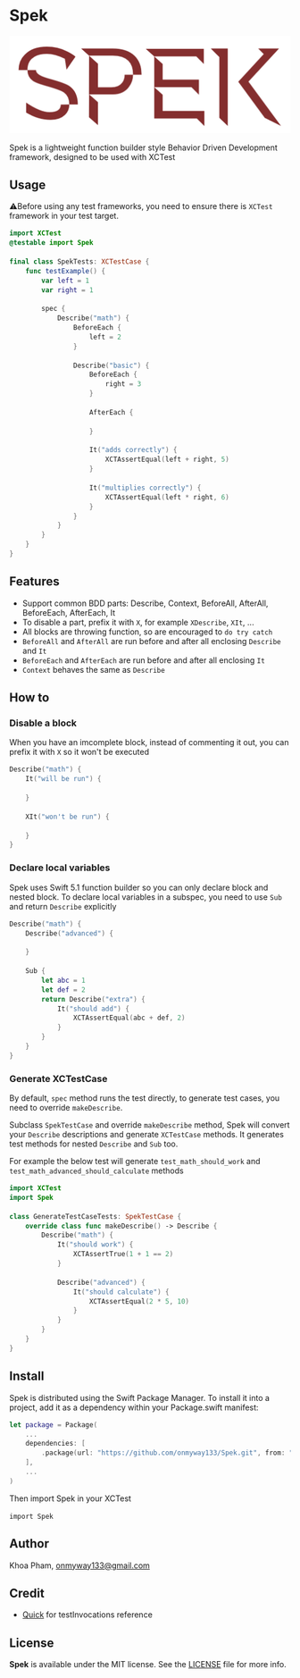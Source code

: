# Spek

![](Screenshots/logo.png)

Spek is a lightweight function builder style Behavior Driven Development framework, designed to be used with XCTest

## Usage

⚠️Before using any test frameworks, you need to ensure there is `XCTest` framework in your test target.

```swift
import XCTest
@testable import Spek

final class SpekTests: XCTestCase {
    func testExample() {
        var left = 1
        var right = 1

        spec {
            Describe("math") {
                BeforeEach {
                    left = 2
                }

                Describe("basic") {
                    BeforeEach {
                        right = 3
                    }

                    AfterEach {

                    }

                    It("adds correctly") {
                        XCTAssertEqual(left + right, 5)
                    }

                    It("multiplies correctly") {
                        XCTAssertEqual(left * right, 6)
                    }
                }
            }
        }
    }
}
```

## Features

- Support common BDD parts: Describe, Context, BeforeAll, AfterAll, BeforeEach, AfterEach, It
- To disable a part, prefix it with `X`, for example `XDescribe`, `XIt`, ...
- All blocks are throwing function, so are encouraged to `do try catch`
- `BeforeAll` and `AfterAll` are run before and after all enclosing `Describe` and `It`
- `BeforeEach` and `AfterEach` are run before and after all enclosing `It`
- `Context` behaves the same as `Describe`

## How to

### Disable a block

When you have an imcomplete block, instead of commenting it out, you can prefix it with `X` so it won't be executed

```swift
Describe("math") {
    It("will be run") {

    }

    XIt("won't be run") {

    }
}
```

### Declare local variables

Spek uses Swift 5.1 function builder so you can only declare block and nested block. To declare local variables in a subspec, you need to use `Sub` and return `Describe` explicitly

```swift
Describe("math") {
    Describe("advanced") {

    }

    Sub {
        let abc = 1
        let def = 2
        return Describe("extra") {
            It("should add") {
                XCTAssertEqual(abc + def, 2)
            }
        }
    }
}
```

### Generate XCTestCase

By default, `spec` method runs the test directly, to generate test cases, you need to override `makeDescribe`.

Subclass `SpekTestCase` and override `makeDescribe` method, Spek will convert your `Describe` descriptions and generate `XCTestCase` methods. It generates test methods for nested `Describe` and `Sub` too.

For example the below test will generate `test_math_should_work` and `test_math_advanced_should_calculate` methods

```swift
import XCTest
import Spek

class GenerateTestCaseTests: SpekTestCase {
    override class func makeDescribe() -> Describe {
        Describe("math") {
            It("should work") {
                XCTAssertTrue(1 + 1 == 2)
            }

            Describe("advanced") {
                It("should calculate") {
                    XCTAssertEqual(2 * 5, 10)
                }
            }
        }
    }
}
```

## Install

Spek is distributed using the Swift Package Manager. To install it into a project, add it as a dependency within your Package.swift manifest:

```swift
let package = Package(
    ...
    dependencies: [
        .package(url: "https://github.com/onmyway133/Spek.git", from: "0.2.2")
    ],
    ...
)
```

Then import Spek in your XCTest

`import Spek`

## Author

Khoa Pham, onmyway133@gmail.com

## Credit

- [Quick](https://github.com/Quick/Quick) for testInvocations reference

## License

**Spek** is available under the MIT license. See the [LICENSE](https://github.com/onmyway133/Spek/blob/master/LICENSE.md) file for more info.
